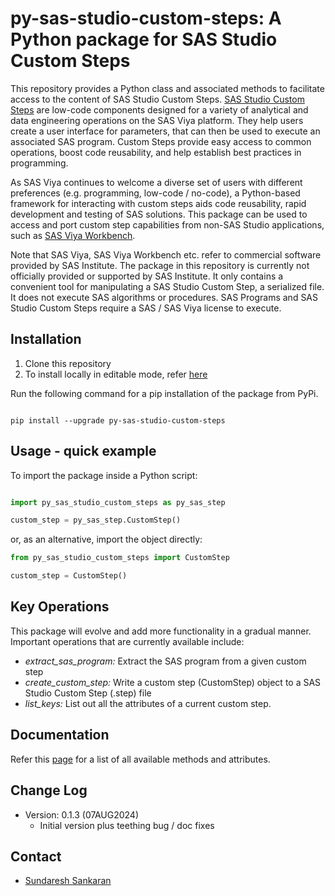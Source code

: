 # py-sas-studio-custom-steps: A Python package for SAS Studio Custom Steps

This repository provides a Python class and associated methods to facilitate access to the content of SAS Studio Custom Steps.  [SAS Studio Custom Steps](https://go.documentation.sas.com/doc/en/sasstudiocdc/default/webeditorcdc/webeditorsteps/titlepage.htm) are low-code components designed for a variety of analytical and data engineering operations on the SAS Viya platform.  They help users create a user interface for parameters, that can then be used to execute an associated SAS program.  Custom Steps provide easy access to common operations, boost code reusability, and help establish best practices in programming.

As SAS Viya continues to welcome a diverse set of users with different preferences (e.g. programming, low-code / no-code), a Python-based framework for interacting with custom steps aids code reusability, rapid development and testing of SAS solutions. This package can be used to access and port custom step capabilities from non-SAS Studio applications, such as [SAS Viya Workbench](https://www.sas.com/en_us/software/viya/workbench.html).

Note that SAS Viya, SAS Viya Workbench etc. refer to commercial software provided by SAS Institute.  The package in this repository is currently not officially provided or supported by SAS Institute. It only contains a convenient tool for manipulating a SAS Studio Custom Step, a serialized file.  It does not execute SAS algorithms or procedures.  SAS Programs and SAS Studio Custom Steps require a SAS / SAS Viya license to execute.


## Installation
1. Clone this repository
2. To install locally in editable mode, refer [here](https://github.com/SundareshSankaran/py-sas-studio-custom-steps/blob/main/scripts/local_install_quick_start.md)

Run the following command for a pip installation of the package from PyPi.

```shell

pip install --upgrade py-sas-studio-custom-steps

```

## Usage - quick example

To import the package inside a Python script:

```python

import py_sas_studio_custom_steps as py_sas_step

custom_step = py_sas_step.CustomStep()

```

or, as an alternative, import the object directly:

```python
from py_sas_studio_custom_steps import CustomStep

custom_step = CustomStep()
```

## Key Operations

This package will evolve and add more functionality in a gradual manner.  Important operations that are currently available include:

- *extract_sas_program:* Extract the SAS program from a given custom step
- *create_custom_step:* Write a custom step (CustomStep) object to a SAS Studio Custom Step (.step) file
- *list_keys:* List out all the attributes of a current custom step.

## Documentation
Refer this [page](https://github.com/SundareshSankaran/py-sas-studio-custom-steps/tree/main/docs/DOCUMENTATION.md) for a list of all available methods and attributes.

## Change Log
* Version: 0.1.3 (07AUG2024)
  - Initial version plus teething bug / doc fixes

## Contact
* [Sundaresh Sankaran](mailto:sundaresh.sankaran@sas.com)
